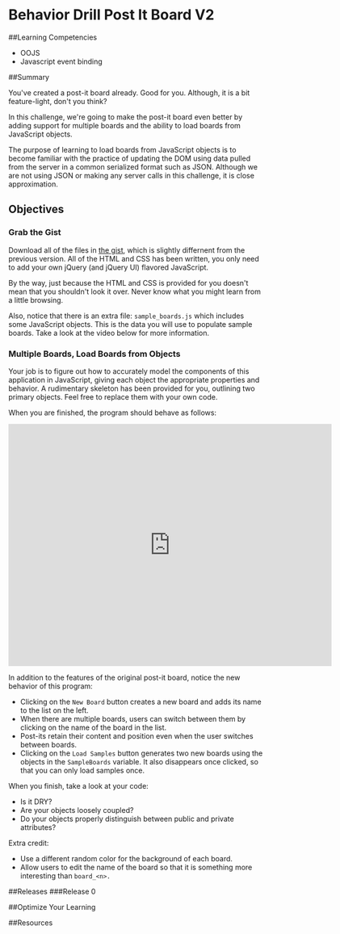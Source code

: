 # Behavior Drill Post It Board V2 
 
##Learning Competencies 

- OOJS 
- Javascript event binding

##Summary 

 You've created a post-it board already.  Good for you.  Although, it is a bit feature-light, don't you think?

In this challenge, we're going to make the post-it board even better by adding support for multiple boards and the ability to load boards from JavaScript objects.  

The purpose of learning to load boards from JavaScript objects is to become familiar with the practice of updating the DOM using data pulled from the server in a common serialized format such as JSON.  Although we are not using JSON or making any server calls in this challenge, it is close approximation.

## Objectives

### Grab the Gist

Download all of the files in [the gist](https://gist.github.com/dbc-challenges/245ab5e47f46ff8639ef), which is slightly differnent from the previous version.  All of the HTML and CSS has been written, you only need to add your own jQuery (and jQuery UI) flavored JavaScript.

By the way, just because the HTML and CSS is provided for you doesn't mean that you shouldn't look it over.  Never know what you might learn from a little browsing.

Also, notice that there is an extra file: `sample_boards.js` which includes some JavaScript objects.  This is the data you will use to populate sample boards.  Take a look at the video below for more information.

### Multiple Boards, Load Boards from Objects

Your job is to figure out how to accurately model the components of this application in JavaScript, giving each object the appropriate properties and behavior.  A rudimentary skeleton has been provided for you, outlining two primary objects.  Feel free to replace them with your own code.

When you are finished, the program should behave as follows:

<iframe width="640" height="480" src="http://www.youtube.com/embed/TH9oDBg2B1Y?rel=0" frameborder="0" allowfullscreen></iframe>

In addition to the features of the original post-it board, notice the new behavior of this program:

- Clicking on the `New Board` button creates a new board and adds its name to the list on the left.
- When there are multiple boards, users can switch between them by clicking on the name of the board in the list.
- Post-its retain their content and position even when the user switches between boards.
- Clicking on the `Load Samples` button generates two new boards using the objects in the `SampleBoards` variable.  It also disappears once clicked, so that you can only load samples once.

When you finish, take a look at your code:

- Is it DRY?
- Are your objects loosely coupled?
- Do your objects properly distinguish between public and private attributes?

Extra credit:

- Use a different random color for the background of each board.
- Allow users to edit the name of the board so that it is something more interesting than `board_<n>.` 

##Releases
###Release 0 

##Optimize Your Learning 

##Resources
